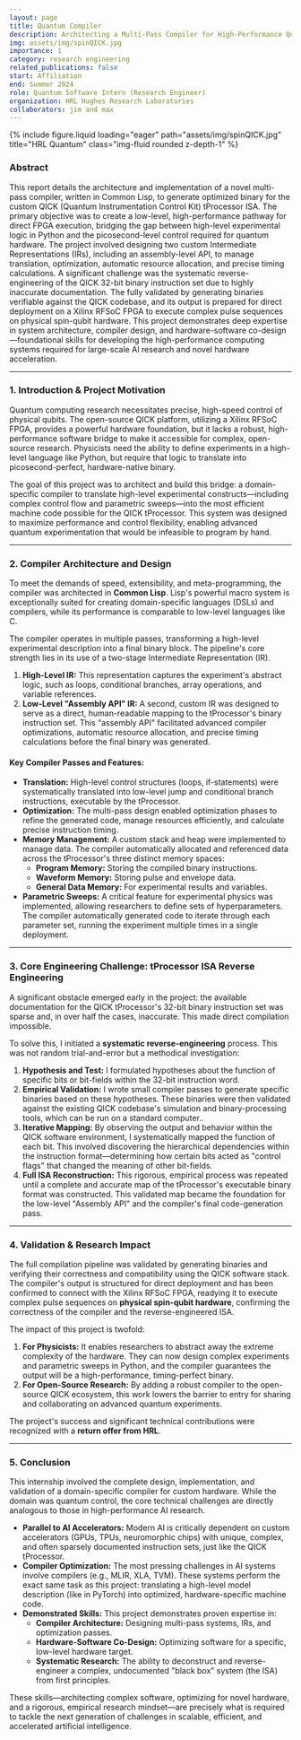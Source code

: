 ```yaml
---
layout: page
title: Quantum Compiler
description: Architecting a Multi-Pass Compiler for High-Performance Quantum Control on the QICK tProcessor
img: assets/img/spinQICK.jpg
importance: 1
category: research engineering
related_publications: false
start: Affiliation
end: Summer 2024
role: Quantum Software Intern (Research Engineer)
organization: HRL Hughes Research Laboratories
collaborators: jim and max
---
```


<div class="row">
    <div class="col-sm mt-3 mt-md-0">
        {% include figure.liquid loading="eager" path="assets/img/spinQICK.jpg" title="HRL Quantum" class="img-fluid rounded z-depth-1" %}
    </div>
</div>

### **Abstract**

This report details the architecture and implementation of a novel multi-pass compiler, written in Common Lisp, to generate optimized binary for the custom QICK (Quantum Instrumentation Control Kit) tProcessor ISA. The primary objective was to create a low-level, high-performance pathway for direct FPGA execution, bridging the gap between high-level experimental logic in Python and the picosecond-level control required for quantum hardware. The project involved designing two custom Intermediate Representations (IRs), including an assembly-level API, to manage translation, optimization, automatic resource allocation, and precise timing calculations. A significant challenge was the systematic reverse-engineering of the QICK 32-bit binary instruction set due to highly inaccurate documentation. The fully validated by generating binaries verifiable against the QICK codebase, and its output is prepared for direct deployment on a Xilinx RFSoC FPGA to execute complex pulse sequences on physical spin-qubit hardware. This project demonstrates deep expertise in system architecture, compiler design, and hardware-software co-design—foundational skills for developing the high-performance computing systems required for large-scale AI research and novel hardware acceleration.

---

### **1. Introduction & Project Motivation**

Quantum computing research necessitates precise, high-speed control of physical qubits. The open-source QICK platform, utilizing a Xilinx RFSoC FPGA, provides a powerful hardware foundation, but it lacks a robust, high-performance software bridge to make it accessible for complex, open-source research. Physicists need the ability to define experiments in a high-level language like Python, but require that logic to translate into picosecond-perfect, hardware-native binary.

The goal of this project was to architect and build this bridge: a domain-specific compiler to translate high-level experimental constructs—including complex control flow and parametric sweeps—into the most efficient machine code possible for the QICK tProcessor. This system was designed to maximize performance and control flexibility, enabling advanced quantum experimentation that would be infeasible to program by hand.

---

### **2. Compiler Architecture and Design**

To meet the demands of speed, extensibility, and meta-programming, the compiler was architected in **Common Lisp**. Lisp's powerful macro system is exceptionally suited for creating domain-specific languages (DSLs) and compilers, while its performance is comparable to low-level languages like C.

The compiler operates in multiple passes, transforming a high-level experimental description into a final binary block. The pipeline's core strength lies in its use of a two-stage Intermediate Representation (IR).

1.  **High-Level IR:** This representation captures the experiment's abstract logic, such as loops, conditional branches, array operations, and variable references.
2.  **Low-Level "Assembly API" IR:** A second, custom IR was designed to serve as a direct, human-readable mapping to the tProcessor's binary instruction set. This "assembly API" facilitated advanced compiler optimizations, automatic resource allocation, and precise timing calculations before the final binary was generated.

#### **Key Compiler Passes and Features:**

- **Translation:** High-level control structures (loops, if-statements) were systematically translated into low-level jump and conditional branch instructions, executable by the tProcessor.
- **Optimization:** The multi-pass design enabled optimization phases to refine the generated code, manage resources efficiently, and calculate precise instruction timing.
- **Memory Management:** A custom stack and heap were implemented to manage data. The compiler automatically allocated and referenced data across the tProcessor's three distinct memory spaces:
  - **Program Memory:** Storing the compiled binary instructions.
  - **Waveform Memory:** Storing pulse and envelope data.
  - **General Data Memory:** For experimental results and variables.
- **Parametric Sweeps:** A critical feature for experimental physics was implemented, allowing researchers to define sets of hyperparameters. The compiler automatically generated code to iterate through each parameter set, running the experiment multiple times in a single deployment.

---

### **3. Core Engineering Challenge: tProcessor ISA Reverse Engineering**

A significant obstacle emerged early in the project: the available documentation for the QICK tProcessor's 32-bit binary instruction set was sparse and, in over half the cases, inaccurate. This made direct compilation impossible.

To solve this, I initiated a **systematic reverse-engineering** process. This was not random trial-and-error but a methodical investigation:

1.  **Hypothesis and Test:** I formulated hypotheses about the function of specific bits or bit-fields within the 32-bit instruction word.
2.  **Empirical Validation:** I wrote small compiler passes to generate specific binaries based on these hypotheses. These binaries were then validated against the existing QICK codebase's simulation and binary-processing tools, which can be run on a standard computer..
3.  **Iterative Mapping:** By observing the output and behavior within the QICK software environment, I systematically mapped the function of each bit. This involved discovering the hierarchical dependencies within the instruction format—determining how certain bits acted as "control flags" that changed the meaning of other bit-fields.
4.  **Full ISA Reconstruction:** This rigorous, empirical process was repeated until a complete and accurate map of the tProcessor's executable binary format was constructed. This validated map became the foundation for the low-level "Assembly API" and the compiler's final code-generation pass.

---

### **4. Validation & Research Impact**

The full compilation pipeline was validated by generating binaries and verifying their correctness and compatibility using the QICK software stack. The compiler's output is structured for direct deployment and has been confirmed to connect with the Xilinx RFSoC FPGA, readying it to execute complex pulse sequences on **physical spin-qubit hardware**, confirming the correctness of the compiler and the reverse-engineered ISA.

The impact of this project is twofold:

1.  **For Physicists:** It enables researchers to abstract away the extreme complexity of the hardware. They can now design complex experiments and parametric sweeps in Python, and the compiler guarantees the output will be a high-performance, timing-perfect binary.
2.  **For Open-Source Research:** By adding a robust compiler to the open-source QICK ecosystem, this work lowers the barrier to entry for sharing and collaborating on advanced quantum experiments.

The project's success and significant technical contributions were recognized with a **return offer from HRL**.

---

### **5. Conclusion**

This internship involved the complete design, implementation, and validation of a domain-specific compiler for custom hardware. While the domain was quantum control, the core technical challenges are directly analogous to those in high-performance AI research.

- **Parallel to AI Accelerators:** Modern AI is critically dependent on custom accelerators (GPUs, TPUs, neuromorphic chips) with unique, complex, and often sparsely documented instruction sets, just like the QICK tProcessor.
- **Compiler Optimization:** The most pressing challenges in AI systems involve compilers (e.g., MLIR, XLA, TVM). These systems perform the exact same task as this project: translating a high-level model description (like in PyTorch) into optimized, hardware-specific machine code.
- **Demonstrated Skills:** This project demonstrates proven expertise in:
  - **Compiler Architecture:** Designing multi-pass systems, IRs, and optimization passes.
  - **Hardware-Software Co-Design:** Optimizing software for a specific, low-level hardware target.
  - **Systematic Research:** The ability to deconstruct and reverse-engineer a complex, undocumented "black box" system (the ISA) from first principles.

These skills—architecting complex software, optimizing for novel hardware, and a rigorous, empirical research mindset—are precisely what is required to tackle the next generation of challenges in scalable, efficient, and accelerated artificial intelligence.
